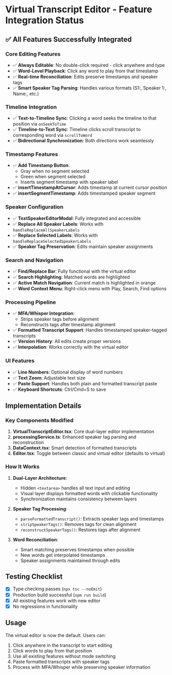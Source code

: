 # Virtual Transcript Editor - Feature Integration Status

## ✅ All Features Successfully Integrated

### Core Editing Features
- ✅ **Always Editable**: No double-click required - click anywhere and type
- ✅ **Word-Level Playback**: Click any word to play from that timestamp
- ✅ **Real-time Reconciliation**: Edits preserve timestamps and speaker tags
- ✅ **Smart Speaker Tag Parsing**: Handles various formats (S1:, Speaker 1:, Name:, etc.)

### Timeline Integration
- ✅ **Text-to-Timeline Sync**: Clicking a word seeks the timeline to that position via `onSeekToTime`
- ✅ **Timeline-to-Text Sync**: Timeline clicks scroll transcript to corresponding word via `scrollToWord`
- ✅ **Bidirectional Synchronization**: Both directions work seamlessly

### Timestamp Features
- ✅ **Add Timestamp Button**: 
  - Gray when no segment selected
  - Green when segment selected
  - Inserts segment timestamp with speaker label
- ✅ **insertTimestampAtCursor**: Adds timestamp at current cursor position
- ✅ **insertSegmentTimestamp**: Adds timestamped speaker segment

### Speaker Configuration
- ✅ **TextSpeakerEditorModal**: Fully integrated and accessible
- ✅ **Replace All Speaker Labels**: Works with `handleReplaceAllSpeakerLabels`
- ✅ **Replace Selected Labels**: Works with `handleReplaceSelectedSpeakerLabels`
- ✅ **Speaker Tag Preservation**: Edits maintain speaker assignments

### Search and Navigation
- ✅ **Find/Replace Bar**: Fully functional with the virtual editor
- ✅ **Search Highlighting**: Matched words are highlighted
- ✅ **Active Match Navigation**: Current match is highlighted in orange
- ✅ **Word Context Menu**: Right-click menu with Play, Search, Find options

### Processing Pipeline
- ✅ **MFA/Whisper Integration**: 
  - Strips speaker tags before alignment
  - Reconstructs tags after timestamp alignment
- ✅ **Formatted Transcript Support**: Handles timestamped speaker-tagged transcripts
- ✅ **Version History**: All edits create proper versions
- ✅ **Interpolation**: Works correctly with the virtual editor

### UI Features
- ✅ **Line Numbers**: Optional display of word numbers
- ✅ **Text Zoom**: Adjustable text size
- ✅ **Paste Support**: Handles both plain and formatted transcript paste
- ✅ **Keyboard Shortcuts**: Ctrl/Cmd+S to save

## Implementation Details

### Key Components Modified
1. **VirtualTranscriptEditor.tsx**: Core dual-layer editor implementation
2. **processingService.ts**: Enhanced speaker tag parsing and reconstruction
3. **DataContext.tsx**: Smart detection of formatted transcripts
4. **Editor.tsx**: Toggle between classic and virtual editor (defaults to virtual)

### How It Works
1. **Dual-Layer Architecture**:
   - Hidden `<textarea>` handles all text input and editing
   - Visual layer displays formatted words with clickable functionality
   - Synchronization maintains consistency between layers

2. **Speaker Tag Processing**:
   - `parseFormattedTranscript()`: Extracts speaker tags and timestamps
   - `stripSpeakerTags()`: Removes tags for clean alignment
   - `reconstructSpeakerTags()`: Restores tags after alignment

3. **Word Reconciliation**:
   - Smart matching preserves timestamps when possible
   - New words get interpolated timestamps
   - Speaker assignments maintained through edits

## Testing Checklist
- [x] Type checking passes (`npx tsc --noEmit`)
- [x] Production build successful (`npm run build`)
- [x] All existing features work with new editor
- [x] No regressions in functionality

## Usage
The virtual editor is now the default. Users can:
1. Click anywhere in the transcript to start editing
2. Click words to play from that position
3. Use all existing features without mode switching
4. Paste formatted transcripts with speaker tags
5. Process with MFA/Whisper while preserving speaker information